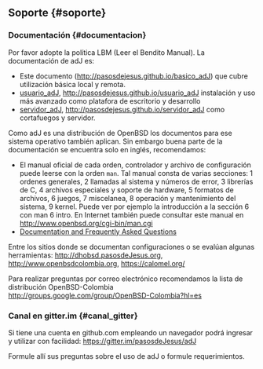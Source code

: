 ## Soporte {#soporte}

### Documentación {#documentacion}

Por favor adopte la política LBM (Leer el Bendito Manual). La documentación 
de adJ es:

* Este documento (<http://pasosdejesus.github.io/basico_adJ>) que cubre utilización básica local y remota.
* [usuario_adJ](#bibliografia), <http://pasosdejesus.github.io/usuario_adJ> 
	instalación y uso más avanzado como platafora de escritorio y desarrollo
* [servidor_adJ](#bibliografia), <http://pasosdejesus.github.io/servidor_adJ> 
	como cortafuegos y servidor.

Como adJ es una distribución de OpenBSD los documentos para ese sistema 
operativo también aplican.  Sin embargo buena parte de la documentación se 
encuentra solo en inglés, recomendamos:

* El manual oficial de cada orden, controlador y archivo de configuración 
	puede leerse con la orden ```man```.  Tal manual consta de varias 
	secciones: 1 ordenes generales, 2 llamadas al sistema y números de 
	error, 3 librerías de C, 4 archivos especiales y soporte de hardware, 
	5 formatos de archivos, 6 juegos, 7 miscelanea, 8 operación y 
	mantenimiento del sistema, 9 kernel. Puede ver por ejemplo la 
	introducción a la sección 6 con man 6 intro. En Internet también 
	puede consultar este manual en <http://www.openbsd.org/cgi-bin/man.cgi>
* [Documentation and Frequently Asked Questions](http://www.openbsd.org/faq/index.html)

Entre los sitios donde se documentan configuraciones o se evalúan algunas herramientas: <http://dhobsd.pasosdeJesus.org>, <http://www.openbsdcolombia.org>, <https://calomel.org/>

Para realizar preguntas por correo electrónico recomendamos la lista de 
distribución OpenBSD-Colombia 
<http://groups.google.com/group/OpenBSD-Colombia?hl=es>

### Canal en gitter.im {#canal_gitter}

Si tiene una cuenta en github.com empleando un navegador podrá ingresar y 
utilizar con facilidad:
<https://gitter.im/pasosdeJesus/adJ>

Formule allí sus preguntas sobre el uso de adJ o formule requerimientos.  


